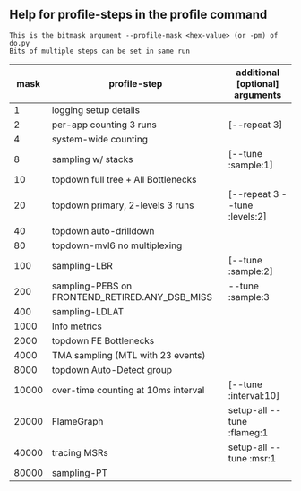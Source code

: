 ## Help for profile-steps in the profile command
	This is the bitmask argument --profile-mask <hex-value> (or -pm) of do.py
	Bits of multiple steps can be set in same run
	
   mask | profile-step                                       | additional [optional] arguments
------- | -------------------------------------------------- | -------------------------------
1 | logging setup details                              | 
2 | per-app counting 3 runs                            | [--repeat 3]
4 | system-wide counting                               | 
8 | sampling w/ stacks                                 | [--tune :sample:1]
10 | topdown full tree + All Bottlenecks                | 
20 | topdown primary, 2-levels 3 runs                   | [--repeat 3 --tune :levels:2]
40 | topdown auto-drilldown                             | 
80 | topdown-mvl6 no multiplexing                       | 
100 | sampling-LBR                                       | [--tune :sample:2]
200 | sampling-PEBS on FRONTEND_RETIRED.ANY_DSB_MISS     | --tune :sample:3
400 | sampling-LDLAT                                     | 
1000 | Info metrics                                       | 
2000 | topdown FE Bottlenecks                             | 
4000 | TMA sampling (MTL with 23 events)                  | 
8000 | topdown Auto-Detect group                          | 
10000 | over-time counting at 10ms interval                | [--tune :interval:10]
20000 | FlameGraph                                         | setup-all --tune :flameg:1
40000 | tracing MSRs                                       | setup-all --tune :msr:1
80000 | sampling-PT                                        | 

